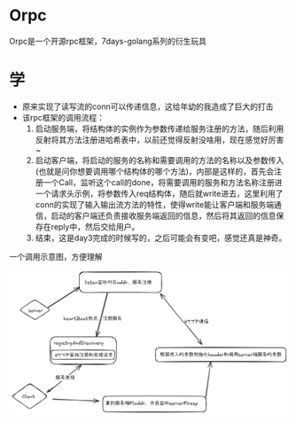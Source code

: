 # Orpc
 Orpc是一个开源rpc框架，7days-golang系列的衍生玩具

# 学
- 原来实现了读写流的conn可以传递信息，这给年幼的我造成了巨大的打击
- 该rpc框架的调用流程：
  1. 启动服务端，将结构体的实例作为参数传递给服务注册的方法，随后利用反射将其方法注册进哈希表中，以前还觉得反射没啥用，现在感觉好厉害~
  2. 启动客户端，将启动的服务的名称和需要调用的方法的名称以及参数传入(也就是问你想要调用哪个结构体的哪个方法)，内部是这样的，首先会注册一个Call，监听这个call的done，将需要调用的服务和方法名称注册进一个请求头示例，将参数传入req结构体，随后就write进去，这里利用了conn的实现了输入输出流方法的特性，使得write能让客户端和服务端通信，启动的客户端还负责接收服务端返回的信息，然后将其返回的信息保存在reply中，然后交给用户。
  3. 结束，这是day3完成的时候写的，之后可能会有变吧，感觉还真是神奇。



一个调用示意图，方便理解

![无标题-2025-03-11-2016](.\assets\png1.png)
